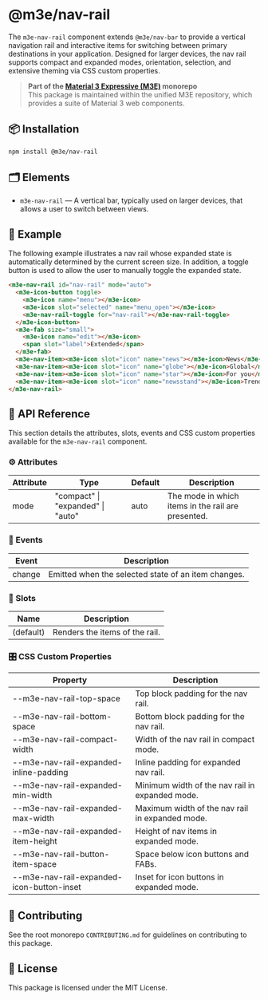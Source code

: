 # @m3e/nav-rail

The `m3e-nav-rail` component extends `@m3e/nav-bar` to provide a vertical navigation rail and interactive items for switching between primary destinations in your application. Designed for larger devices, the nav rail supports compact and expanded modes, orientation, selection, and extensive theming via CSS custom properties.

> **Part of the [Material 3 Expressive (M3E)](../../README.md) monorepo**  
> This package is maintained within the unified M3E repository, which provides a suite of Material 3 web components.

## 📦 Installation

```bash
npm install @m3e/nav-rail
```

## 🗂️ Elements

- `m3e-nav-rail` — A vertical bar, typically used on larger devices, that allows a user to switch between views.

## 🧪 Example

The following example illustrates a nav rail whose expanded state is automatically determined by the current screen size. In addition, a toggle button is used to allow the user to manually toggle the expanded state.

```html
<m3e-nav-rail id="nav-rail" mode="auto">
  <m3e-icon-button toggle>
    <m3e-icon name="menu"></m3e-icon>
    <m3e-icon slot="selected" name="menu_open"></m3e-icon>
    <m3e-nav-rail-toggle for="nav-rail"></m3e-nav-rail-toggle>
  </m3e-icon-button>
  <m3e-fab size="small">
    <m3e-icon name="edit"></m3e-icon>
    <span slot="label">Extended</span>
  </m3e-fab>
  <m3e-nav-item><m3e-icon slot="icon" name="news"></m3e-icon>News</m3e-nav-item>
  <m3e-nav-item><m3e-icon slot="icon" name="globe"></m3e-icon>Global</m3e-nav-item>
  <m3e-nav-item><m3e-icon slot="icon" name="star"></m3e-icon>For you</m3e-nav-item>
  <m3e-nav-item><m3e-icon slot="icon" name="newsstand"></m3e-icon>Trending</m3e-nav-item>
</m3e-nav-rail>
```

## 📖 API Reference

This section details the attributes, slots, events and CSS custom properties available for the `m3e-nav-rail` component.

### ⚙️ Attributes

| Attribute | Type                              | Default | Description                                        |
| --------- | --------------------------------- | ------- | -------------------------------------------------- |
| mode      | "compact" \| "expanded" \| "auto" | auto    | The mode in which items in the rail are presented. |

### 🔔 Events

| Event  | Description                                         |
| ------ | --------------------------------------------------- |
| change | Emitted when the selected state of an item changes. |

### 🧩 Slots

| Name      | Description                    |
| --------- | ------------------------------ |
| (default) | Renders the items of the rail. |

### 🎛️ CSS Custom Properties

| Property                                  | Description                                     |
| ----------------------------------------- | ----------------------------------------------- |
| --m3e-nav-rail-top-space                  | Top block padding for the nav rail.             |
| --m3e-nav-rail-bottom-space               | Bottom block padding for the nav rail.          |
| --m3e-nav-rail-compact-width              | Width of the nav rail in compact mode.          |
| --m3e-nav-rail-expanded-inline-padding    | Inline padding for expanded nav rail.           |
| --m3e-nav-rail-expanded-min-width         | Minimum width of the nav rail in expanded mode. |
| --m3e-nav-rail-expanded-max-width         | Maximum width of the nav rail in expanded mode. |
| --m3e-nav-rail-expanded-item-height       | Height of nav items in expanded mode.           |
| --m3e-nav-rail-button-item-space          | Space below icon buttons and FABs.              |
| --m3e-nav-rail-expanded-icon-button-inset | Inset for icon buttons in expanded mode.        |

## 🤝 Contributing

See the root monorepo `CONTRIBUTING.md` for guidelines on contributing to this package.

## 📄 License

This package is licensed under the MIT License.
